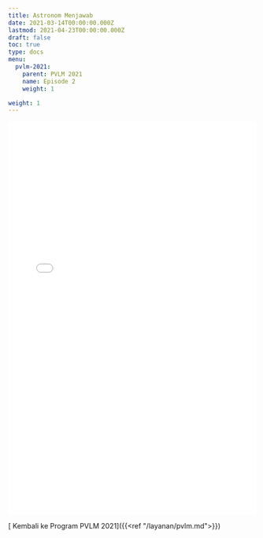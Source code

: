 ```yaml
---
title: Astronom Menjawab
date: 2021-03-14T00:00:00.000Z
lastmod: 2021-04-23T00:00:00.000Z
draft: false
toc: true
type: docs
menu:
  pvlm-2021:
    parent: PVLM 2021
    name: Episode 2
    weight: 1

weight: 1
---
```

<iframe src="/html/qna-pvlm/qna-02.html" width="100%" height="800" frameborder="0" style="border:0" allowfullscreen></iframe>

[ <i class="fas fa-angle-left"></i> Kembali ke Program PVLM 2021]({{<ref "/layanan/pvlm.md">}})